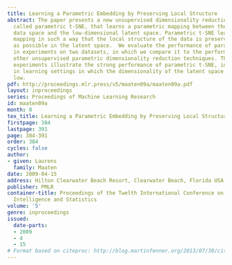 ```yaml
---
title: Learning a Parametric Embedding by Preserving Local Structure
abstract: The paper presents a new unsupervised dimensionality reduction technique,
  called parametric t-SNE, that learns a parametric mapping between the high-dimensional
  data space and the low-dimensional latent space. Parametric t-SNE learns the parametric
  mapping in such a way that the local structure of the data is preserved as well
  as possible in the latent space.  We evaluate the performance of parametric t-SNE
  in experiments on two datasets, in which we compare it to the performance of two
  other unsupervised parametric dimensionality reduction techniques. The results of
  experiments illustrate the strong performance of parametric t-SNE, in particular,
  in learning settings in which the dimensionality of the latent space is relatively
  low.
pdf: http://proceedings.mlr.press/v5/maaten09a/maaten09a.pdf
layout: inproceedings
series: Proceedings of Machine Learning Research
id: maaten09a
month: 0
tex_title: Learning a Parametric Embedding by Preserving Local Structure
firstpage: 384
lastpage: 391
page: 384-391
order: 384
cycles: false
author:
- given: Laurens
  family: Maaten
date: 2009-04-15
address: Hilton Clearwater Beach Resort, Clearwater Beach, Florida USA
publisher: PMLR
container-title: Proceedings of the Twelth International Conference on Artificial
  Intelligence and Statistics
volume: '5'
genre: inproceedings
issued:
  date-parts:
  - 2009
  - 4
  - 15
# Format based on citeproc: http://blog.martinfenner.org/2013/07/30/citeproc-yaml-for-bibliographies/
---
```


